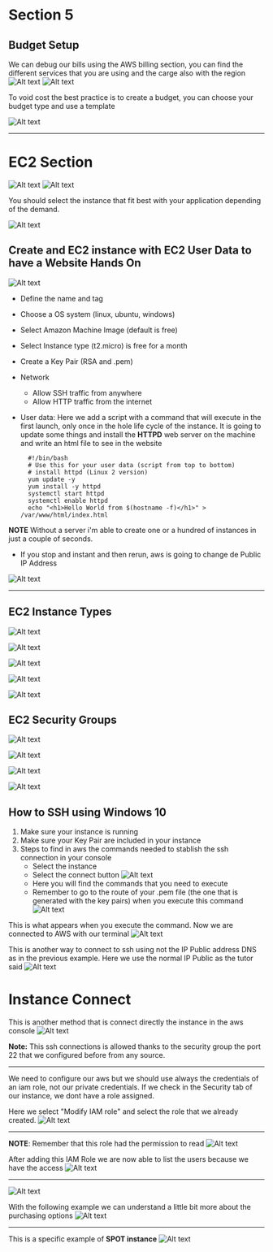 # Section 5
## Budget Setup
We can debug our bills using the AWS billing section, you can find the different services that you are using and the carge also with the region
![Alt text](images/budget.png)
![Alt text](images/freetier.png)


To void cost the best practice is to create a budget, you can choose your budget type and use a template


![Alt text](images/budgettype.png)

-----
# EC2 Section
![Alt text](images/EC2intro.png)
![Alt text](images/EC2config.png)


You should select the instance that fit best with your application depending of the demand.

![Alt text](images/EC2types.png)

## Create and EC2 instance with EC2 User Data to have a Website Hands On

![Alt text](images/EC2instance.png)

* Define the name and tag
* Choose a OS system (linux, ubuntu, windows)
* Select Amazon Machine Image (default is free)
* Select Instance type (t2.micro) is free for a month
* Create a Key Pair (RSA and .pem)
* Network 
    * Allow SSH traffic from anywhere
    * Allow HTTP traffic from the internet
* User data: Here we add a script with a command that will execute in the first launch, only once in the hole life cycle of the instance. It is going to update some things and install the **HTTPD** web server on the machine and write an html file to see in the website

        #!/bin/bash
        # Use this for your user data (script from top to bottom)
        # install httpd (Linux 2 version)
        yum update -y
        yum install -y httpd
        systemctl start httpd
        systemctl enable httpd
        echo "<h1>Hello World from $(hostname -f)</h1>" > /var/www/html/index.html


**NOTE** Without a server i'm able to create one or a hundred of instances in just a couple of seconds.  


* If you stop and instant and then rerun, aws is going to change de Public IP Address

![Alt text](images/publicaddressEC2.png)

---
## EC2 Instance Types
![Alt text](images/instancetypes.png)

![Alt text](images/instance-generalpurpose.png)

![Alt text](images/instance-computeoptimized.png)

![Alt text](images/storageoptimized.png)

![Alt text](images/instancetypesexample.png)

## EC2 Security Groups
![Alt text](images/securitygroups.png)

![Alt text](images/securitygroupsinfo.png)

![Alt text](images/securityhereditary.png)

![Alt text](images/ports.png)

## How to SSH using Windows 10
1. Make sure your instance is running
2. Make sure your Key Pair are included in your instance
3. Steps to find in aws the commands needed to stablish the ssh connection in your console
    - Select the instance
    - Select the connect button
    ![Alt text](images/instance_connect.png)
    - Here you will find the commands that you need to execute
    - Remember to go to the route of your .pem file (the one that is generated with the key pairs) when you execute this command
    ![Alt text](images/aws_ssh_example.png)
    
    
This is what appears when you execute the command. Now we are connected to AWS with our terminal
![Alt text](images/SSH_connection.png)

This is another way to connect to ssh using not the IP Public address DNS as in the previous example. Here we use the normal IP Public as the tutor said
![Alt text](images/ec2_instance_ssh_opt2.png)

# Instance Connect
This is another method that is connect directly the instance in the aws console
![Alt text](images/ec2_direct_connnection.png)

**Note:** This ssh connections is allowed thanks to the security group the port 22 that we configured before from any source.

---
We need to configure our aws but we should use always the credentials of an iam role, not our private credentials. If we check in the Security tab of our instance, we dont have a role assigned.

Here we select "Modify IAM role" and select the role that we already created. 
![Alt text](images/instance_role_assign.png)

---
**NOTE**: Remember that this role had the permission to read
![Alt text](images/role_permission.png)

After adding this IAM Role we are now able to list the users because we have the access
![Alt text](images/instance_with_iamrole.png)

---
![Alt text](images/instance_purchacing.png)

With the following example we can understand a little bit more about the purchasing options
![Alt text](images/hotel_purchasing_inst_ex.png)

---
This is a specific example of **SPOT instance**
![Alt text](images/spot_instance_diag.png)